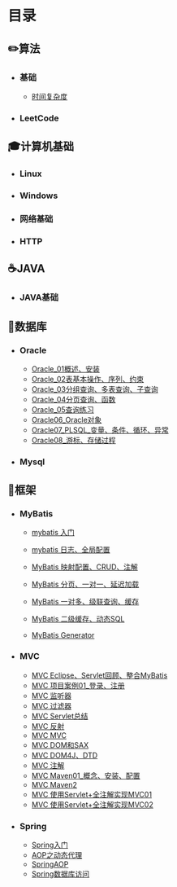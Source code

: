 # 目录

## ✏️算法

 + ### 基础

    + [时间复杂度]()

+ ### LeetCode

## 🎓计算机基础

+ ### Linux

+ ### Windows

+ ### 网络基础

+ ### HTTP

## ☕️JAVA

+ ### JAVA基础

## 💾数据库

+ ### Oracle

  + [Oracle_01概述、安装]()
  + [Oracle_02表基本操作、序列、约束]()
  + [Oracle_03分组查询、多表查询、子查询]()
  + [Oracle_04分页查询、函数]()
  + [Oracle_05查询练习]()
  + [Oracle06_Oracle对象]()
  + [Oracle07_PLSQL_变量、条件、循环、异常]()
  + [Oracle08_游标、存储过程]()

+ ### Mysql

## 🚀框架

+ ### MyBatis
  + [mybatis 入门](框架/Mybatis/mybatis入门.md)
  + [mybatis 日志、全局配置](框架/Mybatis/mybatis日志、全局配置.md )
  + [MyBatis 映射配置、CRUD、注解](框架/Mybatis/mybatis日志、全局配置.md )

  + [MyBatis 分页、一对一、延迟加载](框架/Mybatis/MyBatis分页、一对一、延迟加载.md )
  + [MyBatis 一对多、级联查询、缓存](框架/Mybatis/MyBatis一对多、级联查询、缓存.md)
  + [MyBatis 二级缓存、动态SQL](框架/Mybatis/MyBatis二级缓存、动态SQL.md)
  + [MyBatis Generator](框架/Mybatis/MyBatisGenerator.md)

+ ### MVC

  + [MVC Eclipse、Servlet回顾、整合MyBatis]()
  + [MVC 项目案例01_登录、注册]()
  + [MVC 监听器]()
  + [MVC 过滤器]()
  + [MVC Servlet总结]()
  + [MVC 反射]()
  + [MVC MVC]()
  + [MVC DOM和SAX]()
  + [MVC DOM4J、DTD]()
  + [MVC 注解]()
  + [MVC Maven01_概念、安装、配置]()
  + [MVC Maven2]()
  + [MVC 使用Servlet+全注解实现MVC01]()
  + [MVC 使用Servlet+全注解实现MVC02]()

  

+ ### Spring

  + [Spring入门](框架/Spring/Spring入门.md)
  + [AOP之动态代理]()
  + [SpringAOP]()
  + [Spring数据库访问]()